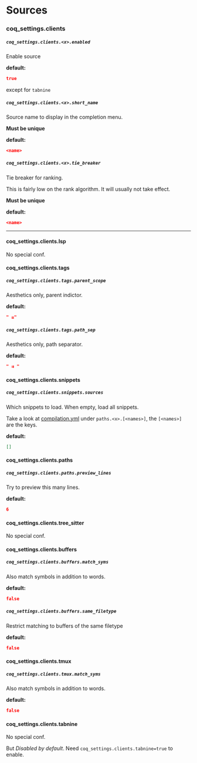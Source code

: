 # Sources

### coq_settings.clients

##### `coq_settings.clients.<x>.enabled`

Enable source

**default:**

```json
true
```

except for `tabnine`

##### `coq_settings.clients.<x>.short_name`

Source name to display in the completion menu.

**Must be unique**

**default:**

```json
<name>
```

##### `coq_settings.clients.<x>.tie_breaker`

Tie breaker for ranking.

This is fairly low on the rank algorithm. It will usually not take effect.

**Must be unique**

**default:**

```json
<name>
```

---

#### coq_settings.clients.lsp

No special conf.

#### coq_settings.clients.tags

##### `coq_settings.clients.tags.parent_scope`

Aesthetics only, parent indictor.

**default:**

```json
" ⇊"
```

##### `coq_settings.clients.tags.path_sep`

Aesthetics only, path separator.

**default:**

```json
" ⇉ "
```

#### coq_settings.clients.snippets

##### `coq_settings.clients.snippets.sources`

Which snippets to load. When empty, load all snippets.

Take a look at [compilation.yml](https://github.com/ms-jpq/coq_nvim/blob/coq/config/compilation.yml) under `paths.<x>.[<names>]`, the `[<names>]` are the keys.

**default:**

```json
[]
```

#### coq_settings.clients.paths

##### `coq_settings.clients.paths.preview_lines`

Try to preview this many lines.

**default:**

```json
6
```

#### coq_settings.clients.tree_sitter

No special conf.

#### coq_settings.clients.buffers

##### `coq_settings.clients.buffers.match_syms`

Also match symbols in addition to words.

**default:**

```json
false
```

##### `coq_settings.clients.buffers.same_filetype`

Restrict matching to buffers of the same filetype

**default:**

```json
false
```

#### coq_settings.clients.tmux

##### `coq_settings.clients.tmux.match_syms`

Also match symbols in addition to words.

**default:**

```json
false
```

#### coq_settings.clients.tabnine

No special conf.

But _Disabled by default_. Need `coq_settings.clients.tabnine=true` to enable.
